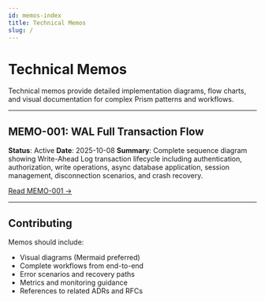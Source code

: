 ```yaml
---
id: memos-index
title: Technical Memos
slug: /
---
```


# Technical Memos

Technical memos provide detailed implementation diagrams, flow charts, and visual documentation for complex Prism patterns and workflows.

---

## MEMO-001: WAL Full Transaction Flow

**Status**: Active
**Date**: 2025-10-08
**Summary**: Complete sequence diagram showing Write-Ahead Log transaction lifecycle including authentication, authorization, write operations, async database application, session management, disconnection scenarios, and crash recovery.

[Read MEMO-001 →](/memos/memo-001)

---

## Contributing

Memos should include:
- Visual diagrams (Mermaid preferred)
- Complete workflows from end-to-end
- Error scenarios and recovery paths
- Metrics and monitoring guidance
- References to related ADRs and RFCs
